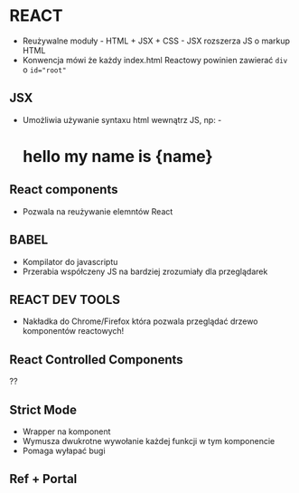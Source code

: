 # REACT

- Reużywalne moduły
		- HTML + JSX + CSS
		- JSX rozszerza JS o markup HTML
- Konwencja mówi że każdy index.html Reactowy powinien zawierać `div` o `id="root"`

## JSX
- Umożliwia używanie syntaxu html wewnątrz JS, np:
		-	<h1> hello my name is {name} </h1>

## React components
- Pozwala na reużywanie elemntów React


## BABEL
- Kompilator do javascriptu
- Przerabia współczeny JS na bardziej zrozumiały dla przeglądarek 

## REACT DEV TOOLS
- Nakładka do Chrome/Firefox która pozwala przeglądać drzewo komponentów reactowych!


## React Controlled Components
??

## Strict Mode
- Wrapper na komponent
- Wymusza dwukrotne wywołanie każdej funkcji w tym komponencie
- Pomaga wyłapać bugi

## Ref + Portal

